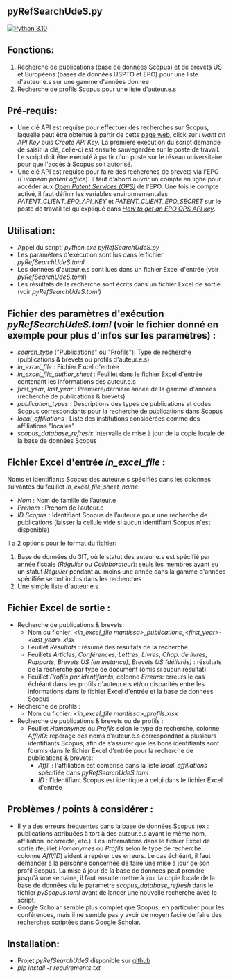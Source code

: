 ## pyRefSearchUdeS.py

<!---Badges-->
[![Python 3.10](https://img.shields.io/badge/python-3.10+-blue.svg)](https://www.python.org/downloads/)

## Fonctions:
1) Recherche de publications (base de données Scopus) et de brevets US et Européens
   (bases de données USPTO et EPO) pour une liste d'auteur.e.s sur une gamme d'années donnée
2) Recherche de profils Scopus pour une liste d'auteur.e.s

## Pré-requis:
- Une clé API est requise pour effectuer des recherches sur Scopus, laquelle peut être obtenue
  à partir de cette [page web](https://dev.elsevier.com/index.jsp), click sur *I want an API Key*
  puis *Create API Key*. La première exécution du script demande de saisir la clé,
  celle-ci est ensuite sauvegardée sur le poste de travail. Le script doit être exécuté
  à partir d'un poste sur le réseau universitaire pour que l'accès à Scopus soit autorisé.
- Une clé API est requise pour faire des recherches de brevets via l'EPO (*European
  patent office*). Il faut d'abord ouvrir un compte en ligne pour accéder aux
  [*Open Patent Services (OPS)*](https://developers.epo.org/user/register) de l'EPO. Une fois
  le compte activé, il faut définir les variables environnementales
  *PATENT_CLIENT_EPO_API_KEY* et *PATENT_CLIENT_EPO_SECRET* sur le poste de travail tel qu'expliqué dans
  [*How to get an EPO OPS API key*](https://patent-client.readthedocs.io/en/stable/getting_started.html).

## Utilisation:
- Appel du script: *python.exe pyRefSearchUdeS.py*
- Les paramètres d'exécution sont lus dans le fichier *pyRefSearchUdeS.toml*
- Les données d'auteur.e.s sont lues dans un fichier Excel d'entrée (voir *pyRefSearchUdeS.toml*)
- Les résultats de la recherche sont écrits dans un fichier Excel de sortie (voir *pyRefSearchUdeS.toml*)

## Fichier des paramètres d'exécution *pyRefSearchUdeS.toml* (voir le fichier donné en exemple pour plus d'infos sur les paramètres) :
- *search_type* ("Publications" ou "Profils"): Type de recherche (publications & brevets ou profils d'auteur.e.s)
- *in_excel_file* : Fichier Excel d'entrée
- *in_excel_file_author_sheet* : Feuillet dans le fichier Excel d'entrée contenant
  les informations des auteur.e.s
- *first_year*, *last_year* : Première/dernière année de la gamme d'années (recherche de
  publications & brevets)
- *publication_types* : Descriptions des types de publications et codes Scopus correspondants
  pour la recherche de publications dans Scopus
- *local_affiliations* : Liste des institutions considérées comme des affiliations "locales"
- *scopus_database_refresh*: Intervalle de mise à jour de la copie locale de la base de données Scopus

## Fichier Excel d'entrée *in_excel_file* :
Noms et identifiants Scopus des auteur.e.s spécifiés dans les colonnes
suivantes du feuillet *in_excel_file_sheet_name*:

- *Nom* : Nom de famille de l’auteur.e
- *Prénom* : Prénom de l’auteur.e
- *ID Scopus* : Identifiant Scopus de l’auteur.e pour une recherche de publications 
(laisser la cellule vide si aucun identifiant Scopus n'est disponible)

Il a 2 options pour le format du fichier:
1) Base de données du 3IT, où le statut des auteur.e.s est spécifié par année
   fiscale (*Régulier* ou *Collaborateur*): seuls les membres ayant eu un statut
   *Régulier* pendant au moins une année dans la gamme d'années spécifiée
   seront inclus dans les recherches
2) Une simple liste d'auteur.e.s


## Fichier Excel de sortie :
- Recherche de publications & brevets:
  - Nom du fichier: *\<in_excel_file mantissa\>\_publications\_\<first_year\>-\<last_year\>.xlsx*
  - Feuillet *Résultats* : résumé des résultats de la recherche
  - Feuillets *Articles*, *Conférences*, *Lettres*, *Livres*, *Chap. de livres*,
  *Rapports*, *Brevets US (en instance)*, *Brevets US (délivrés)* : résultats de la
  recherche par type de document (omis si aucun résultat)
  - Feuillet *Profils par identifiants*, colonne *Erreurs*: erreurs le cas échéant dans
  les profils d'auteur.e.s et/ou disparités entre les informations dans le fichier Excel
  d'entrée et la base de données Scopus
- Recherche de profils :
  - Nom du fichier: *\<in_excel_file mantissa\>\_profils.xlsx*
- Recherche de publications & brevets ou de profils :
  - Feuillet *Homonymes* ou *Profils* selon le type de recherche, colonne *Affl/ID*:
  repérage des noms d’auteur.e.s
  correspondant à plusieurs identifiants Scopus, afin de s’assurer que les bons
  identifiants sont fournis dans le fichier Excel d’entrée pour la recherche de
  publications & brevets:
    - *Affl.* : l'affiliation est comprise dans la liste *local_affiliations*
      spécifiée dans *pyRefSearchUdeS.toml*
    - *ID* : l'identifiant Scopus est identique à celui dans le fichier Excel d'entrée

## Problèmes / points à considérer :
- Il y a des erreurs fréquentes dans la base de données Scopus (ex : publications
  attribuées à tort à des auteur.e.s ayant le même nom, affiliation incorrecte, etc.). Les
  informations dans le fichier Excel de sortie (feuillet *Homonymes* ou
  *Profils* selon le type de recherche, colonne *Affl/ID*) aident à
  repérer ces erreurs. Le cas échéant, il faut demander à la personne concernée de faire
  une mise à jour de son profil Scopus. La mise à jour de la base de données peut prendre
  jusqu'à une semaine, il faut ensuite mettre à jour la copie locale de la base de données
  via le paramètre *scopus_database_refresh* dans le fichier *pyScopus.toml* avant
  de lancer une nouvelle recherche avec le script.
- Google Scholar semble plus complet que Scopus, en particulier pour les conférences,
  mais il ne semble pas y avoir de moyen facile de faire des recherches scriptées
  dans Google Scholar.

## Installation:
- Projet *pyRefSearchUdeS* disponible sur [github](https://github.com/pgcharetteUdeS/pyRefSearchUdeS)
- *pip install -r requirements.txt*

